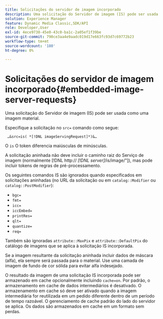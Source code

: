 ```yaml
---
title: Solicitações do servidor de imagem incorporado
description: Uma solicitação do Servidor de imagem (IS) pode ser usada como uma imagem material.
solution: Experience Manager
feature: Dynamic Media Classic,SDK/API
role: Developer,User
exl-id: 4ece9738-45e0-43c0-ba1c-2a05ef1f39be
source-git-commit: 790ce3aa4e9aadc019d17e663fc93d7c69772b23
workflow-type: tm+mt
source-wordcount: '180'
ht-degree: 0%

---
```


# Solicitações do servidor de imagem incorporado{#embedded-image-server-requests}

Uma solicitação do Servidor de imagem (IS) pode ser usada como uma imagem material.

Especifique a solicitação no `src=` comando como segue:

` …&src=is( *[!DNL imageServingRequest]*)&…`

O `is` O token diferencia maiúsculas de minúsculas.

A solicitação aninhada não deve incluir o caminho raiz do Serviço de imagem (normalmente [!DNL http:// *[!DNL server]*/is/image/"]), mas pode incluir tokens de regras de pré-processamento.

Os seguintes comandos IS são ignorados quando especificados em solicitações aninhadas (no URL da solicitação ou em `catalog::Modifier` ou `catalog::PostModifier`):

* `bgc=`
* `fmt=`
* `icc=`
* `iccEmbed=`
* `printRes=`
* `qlt=`
* `quantize=`
* `req=`

Também são ignoradas `attribute::MaxPix` e `attribute::DefaultPix` do catálogo de imagens que se aplica à solicitação IS incorporada.

Se a imagem resultante da solicitação aninhada incluir dados de máscara (alfa), ela sempre será passada para o material. Use uma camada de imagem de fundo de cor sólida para evitar alfa indesejado.

O resultado da imagem de uma solicitação IS incorporada pode ser armazenado em cache opcionalmente incluindo `cache=on`. Por padrão, o armazenamento em cache de dados intermediários é desativado. O armazenamento em cache só deve ser ativado quando a imagem intermediária for reutilizada em um pedido diferente dentro de um período de tempo razoável. O gerenciamento de cache padrão do lado do servidor se aplica. Os dados são armazenados em cache em um formato sem perdas.

